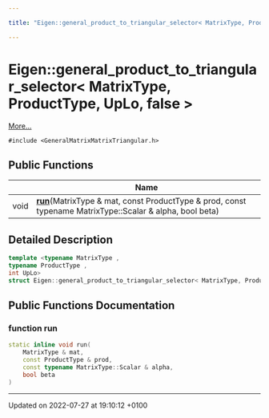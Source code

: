 ```yaml
---

title: "Eigen::general_product_to_triangular_selector< MatrixType, ProductType, UpLo, false >"

---
```


# Eigen::general_product_to_triangular_selector< MatrixType, ProductType, UpLo, false >



 [More...](#detailed-description)


`#include <GeneralMatrixMatrixTriangular.h>`

## Public Functions

|                | Name           |
| -------------- | -------------- |
| void | **[run](http://example.org/classes/structeigen_1_1general__product__to__triangular__selector_3_01matrixtype_00_01producttype_00_01uplo_00_01false_01_4/#function-run)**(MatrixType & mat, const ProductType & prod, const typename MatrixType::Scalar & alpha, bool beta) |

## Detailed Description

```cpp
template <typename MatrixType ,
typename ProductType ,
int UpLo>
struct Eigen::general_product_to_triangular_selector< MatrixType, ProductType, UpLo, false >;
```

## Public Functions Documentation

### function run

```cpp
static inline void run(
    MatrixType & mat,
    const ProductType & prod,
    const typename MatrixType::Scalar & alpha,
    bool beta
)
```


-------------------------------

Updated on 2022-07-27 at 19:10:12 +0100